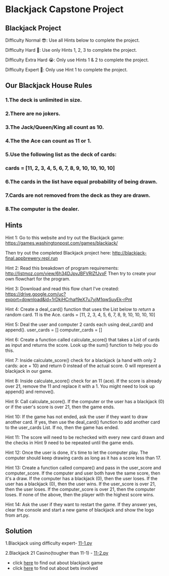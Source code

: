 # Blackjack Capstone Project

## Blackjack Project 

Difficulty Normal 😎: Use all Hints below to complete the project.

Difficulty Hard 🤔: Use only Hints 1, 2, 3 to complete the project.

Difficulty Extra Hard 😭: Only use Hints 1 & 2 to complete the project.

Difficulty Expert 🤯: Only use Hint 1 to complete the project.

## Our Blackjack House Rules 

### 1.The deck is unlimited in size. 
### 2.There are no jokers. 
### 3.The Jack/Queen/King all count as 10.
### 4.The the Ace can count as 11 or 1.
### 5.Use the following list as the deck of cards:
### cards = [11, 2, 3, 4, 5, 6, 7, 8, 9, 10, 10, 10, 10]
### 6.The cards in the list have equal probability of being drawn.
### 7.Cards are not removed from the deck as they are drawn.
### 8.The computer is the dealer.

## Hints

Hint 1: Go to this website and try out the Blackjack game: 
   https://games.washingtonpost.com/games/blackjack/

Then try out the completed Blackjack project here: 
   http://blackjack-final.appbrewery.repl.run
   
Hint 2: Read this breakdown of program requirements: 
   http://listmoz.com/view/6h34DJpvJBFVRlZfJvxF
Then try to create your own flowchart for the program.

Hint 3: Download and read this flow chart I've created: 
   https://drive.google.com/uc?export=download&id=1rDkiHCrhaf9eX7u7yjM1qwSuyEk-rPnt

Hint 4: Create a deal_card() function that uses the List below to *return* a random card.
11 is the Ace.
cards = [11, 2, 3, 4, 5, 6, 7, 8, 9, 10, 10, 10, 10]

Hint 5: Deal the user and computer 2 cards each using deal_card() and append().
user_cards = []
computer_cards = []

Hint 6: Create a function called calculate_score() that takes a List of cards as input 
and returns the score. 
Look up the sum() function to help you do this.

Hint 7: Inside calculate_score() check for a blackjack (a hand with only 2 cards: ace + 10) and return 0 instead of the actual score. 0 will represent a blackjack in our game.

Hint 8: Inside calculate_score() check for an 11 (ace). If the score is already over 21, remove the 11 and replace it with a 1. You might need to look up append() and remove().

Hint 9: Call calculate_score(). If the computer or the user has a blackjack (0) or if the user's score is over 21, then the game ends.

Hint 10: If the game has not ended, ask the user if they want to draw another card. If yes, then use the deal_card() function to add another card to the user_cards List. If no, then the game has ended.

Hint 11: The score will need to be rechecked with every new card drawn and the checks in Hint 9 need to be repeated until the game ends.

Hint 12: Once the user is done, it's time to let the computer play. The computer should keep drawing cards as long as it has a score less than 17.

Hint 13: Create a function called compare() and pass in the user_score and computer_score. If the computer and user both have the same score, then it's a draw. If the computer has a blackjack (0), then the user loses. If the user has a blackjack (0), then the user wins. If the user_score is over 21, then the user loses. If the computer_score is over 21, then the computer loses. If none of the above, then the player with the highest score wins.

Hint 14: Ask the user if they want to restart the game. If they answer yes, clear the console and start a new game of blackjack and show the logo from art.py.


## Solution

1.Blackjack using difficulty expert- [11-1.py](https://github.com/priyanka-111-droid/100daysofcode/blob/main/Day011/11-1.py)

2.Blackjack 21 Casino(tougher than 11-1) - [11-2.py](https://github.com/priyanka-111-droid/100daysofcode/blob/main/Day011/11-2.py)

* click [here](https://bicyclecards.com/how-to-play/blackjack/) to find out about blackjack game
* click  [here](https://www.businessinsider.in/finance/you-better-know-these-basic-rules-before-you-even-think-of-playing-blackjack/articleshow/37197646.cms) to find out about bets involved


